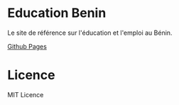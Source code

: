 # Education Benin

Le site de référence sur l'éducation et l'emploi au Bénin.

[Github Pages](https://sogloarcadius.github.io/education.benin/)

# Licence

MIT Licence